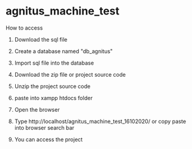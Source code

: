 # agnitus_machine_test
How to access

1. Download the sql file

2. Create a database named "db_agnitus"

3. Import sql file into the database

4. Download the zip file or project source code

5. Unzip the project source code

6. paste into xampp htdocs folder

7. Open the browser

8. Type http://localhost/agnitus_machine_test_16102020/ or copy paste into browser search bar

9. You can access the project

